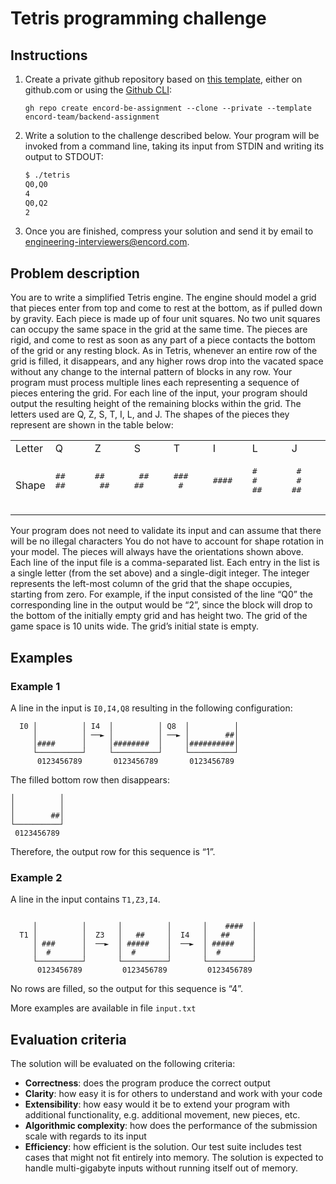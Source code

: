 # Tetris programming challenge

## Instructions

1. Create a private github repository based on [this template](https://github.com/encord-team/backend-assignment), either on github.com or using the [Github CLI](https://cli.github.com/):

   ```
   gh repo create encord-be-assignment --clone --private --template encord-team/backend-assignment
   ```

1. Write a solution to the challenge described below. Your program will be invoked from a command line, taking its input from STDIN and writing its output to STDOUT:

   ```bash
   $ ./tetris
   Q0,Q0
   4
   Q0,Q2
   2
   ```

1. Once you are finished, compress your solution and send it by email to engineering-interviewers@encord.com.

## Problem description

You are to write a simplified Tetris engine.
The engine should model a grid that pieces enter from top and come to rest at the bottom, as if pulled down by gravity. Each piece is made up of four unit squares.
No two unit squares can occupy the same space in the grid at the same time.
The pieces are rigid, and come to rest as soon as any part of a piece contacts the bottom of the grid or any resting block. As in Tetris, whenever an entire row of the grid is filled, it disappears, and any higher rows drop into the vacated space without any change to the internal pattern of blocks in any row.
Your program must process multiple lines each representing a sequence of pieces entering the grid.
For each line of the input, your program should output the resulting height of the remaining blocks within the grid.
The letters used are Q, Z, S, T, I, L, and J. The shapes of the pieces they represent are shown in the table below:

</td>
</tr>
</table>
<table>
  <tr>
    <td>Letter</td>
    <td>Q</td>
    <td>Z</td>
    <td>S</td>
    <td>T</td>
    <td>I</td>
    <td>L</td>
    <td>J</td>
  </tr>
  <tr>
    <td>Shape</td>
    <td>
      <pre>
##
##
      </pre>
    </td>
    <td>
      <pre>
##
 ##
      </pre>
    </td>
    <td>
      <pre>
 ##
##
      </pre>
    </td>
    <td>
      <pre>
###
 #
      </pre>
    </td>
    <td>
      <pre>
####
      </pre>
    </td>
    <td>
      <pre>
#
#
##
      </pre>
    </td>
    <td>
      <pre>
 #
 #
##
      </pre>
    </td>
  </tr>
</table>

Your program does not need to validate its input and can assume that there will be no illegal characters
You do not have to account for shape rotation in your model. The pieces will always have the orientations shown above.
Each line of the input file is a comma-separated list.
Each entry in the list is a single letter (from the set above) and a single-digit integer. The integer represents the left-most column of the grid that the shape occupies, starting from zero.
For example, if the input consisted of the line “Q0” the corresponding line in the output would be “2”, since the block will drop to the bottom of the initially empty grid and has height two.
The grid of the game space is 10 units wide. The grid’s initial state is empty.

## Examples

### Example 1

A line in the input is `I0,I4,Q8` resulting in the following configuration:

```
  I0 │          │ I4  │          │ Q8  │          │
     │          │ ──► │          │ ──► │        ##│
     │####      │     │########  │     │##########│
     └──────────┘     └──────────┘     └──────────┘
      0123456789       0123456789       0123456789

```

The filled bottom row then disappears:

```
│          │
│          │
│        ##│
└──────────┘
 0123456789
```

Therefore, the output row for this sequence is “1”.

### Example 2

A line in the input contains `T1,Z3,I4`.

```

     │          │       │          │       │    ####  │
  T1 │          │  Z3   │   ##     │  I4   │   ##     │
     │ ###      │  ──►  │ #####    │  ──►  │ #####    │
     │  #       │       │  #       │       │  #       │
     └──────────┘       └──────────┘       └──────────┘
      0123456789         0123456789         0123456789

```

No rows are filled, so the output for this sequence is “4”.

More examples are available in file `input.txt`

## Evaluation criteria

The solution will be evaluated on the following criteria:

- **Correctness**: does the program produce the correct output
- **Clarity**: how easy it is for others to understand and work with your code
- **Extensibility**: how easy would it be to extend your program with additional functionality, e.g. additional movement, new pieces, etc.
- **Algorithmic complexity**: how does the performance of the submission scale with
  regards to its input
- **Efficiency**: how efficient is the solution. Our test suite includes test cases that might not fit entirely into memory. The solution is expected to handle multi-gigabyte inputs without running itself out of memory.
